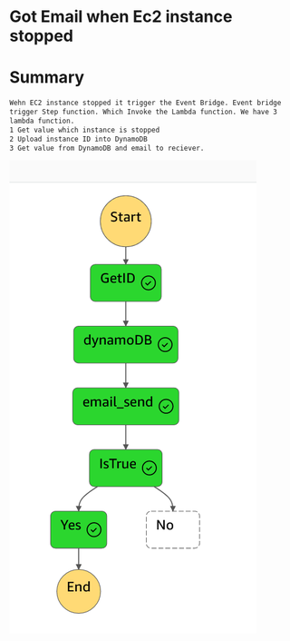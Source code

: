# Got Email when Ec2 instance stopped

# Summary
    Wehn EC2 instance stopped it trigger the Event Bridge. Event bridge trigger Step function. Which Invoke the Lambda function. We have 3 lambda function.
    1 Get value which instance is stopped
    2 Upload instance ID into DynamoDB
    3 Get value from DynamoDB and email to reciever.
    
![alt](./asset/stepfunction.png)
